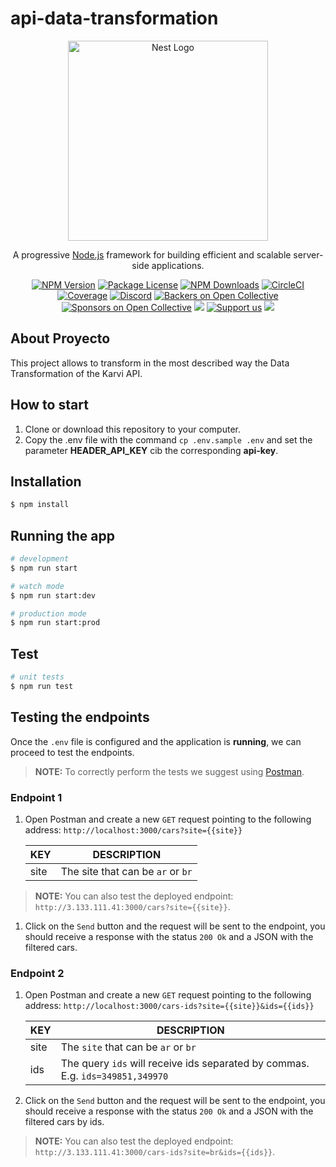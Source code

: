 # api-data-transformation

<p align="center">
  <a href="http://nestjs.com/" target="blank"><img src="https://nestjs.com/img/logo_text.svg" width="320" alt="Nest Logo" /></a>
</p>

[circleci-image]: https://img.shields.io/circleci/build/github/nestjs/nest/master?token=abc123def456
[circleci-url]: https://circleci.com/gh/nestjs/nest

  <p align="center">A progressive <a href="http://nodejs.org" target="_blank">Node.js</a> framework for building efficient and scalable server-side applications.</p>
    <p align="center">
<a href="https://www.npmjs.com/~nestjscore" target="_blank"><img src="https://img.shields.io/npm/v/@nestjs/core.svg" alt="NPM Version" /></a>
<a href="https://www.npmjs.com/~nestjscore" target="_blank"><img src="https://img.shields.io/npm/l/@nestjs/core.svg" alt="Package License" /></a>
<a href="https://www.npmjs.com/~nestjscore" target="_blank"><img src="https://img.shields.io/npm/dm/@nestjs/common.svg" alt="NPM Downloads" /></a>
<a href="https://circleci.com/gh/nestjs/nest" target="_blank"><img src="https://img.shields.io/circleci/build/github/nestjs/nest/master" alt="CircleCI" /></a>
<a href="https://coveralls.io/github/nestjs/nest?branch=master" target="_blank"><img src="https://coveralls.io/repos/github/nestjs/nest/badge.svg?branch=master#9" alt="Coverage" /></a>
<a href="https://discord.gg/G7Qnnhy" target="_blank"><img src="https://img.shields.io/badge/discord-online-brightgreen.svg" alt="Discord"/></a>
<a href="https://opencollective.com/nest#backer" target="_blank"><img src="https://opencollective.com/nest/backers/badge.svg" alt="Backers on Open Collective" /></a>
<a href="https://opencollective.com/nest#sponsor" target="_blank"><img src="https://opencollective.com/nest/sponsors/badge.svg" alt="Sponsors on Open Collective" /></a>
  <a href="https://paypal.me/kamilmysliwiec" target="_blank"><img src="https://img.shields.io/badge/Donate-PayPal-ff3f59.svg"/></a>
    <a href="https://opencollective.com/nest#sponsor"  target="_blank"><img src="https://img.shields.io/badge/Support%20us-Open%20Collective-41B883.svg" alt="Support us"></a>
  <a href="https://twitter.com/nestframework" target="_blank"><img src="https://img.shields.io/twitter/follow/nestframework.svg?style=social&label=Follow"></a>
</p>

## About Proyecto

This project allows to transform in the most described way the Data Transformation of the Karvi API.

## How to start

1. Clone or download this repository to your computer.
1.  Copy the .env file with the command  `` cp .env.sample .env `` and set the parameter **HEADER_API_KEY** cib the corresponding **api-key**. 

## Installation

```bash
$ npm install
```

## Running the app

```bash
# development
$ npm run start

# watch mode
$ npm run start:dev

# production mode
$ npm run start:prod
```

## Test

```bash
# unit tests
$ npm run test
```
## Testing the endpoints

Once the `.env` file is configured and the application is **running**, we can proceed to test the endpoints.

> **NOTE:** To correctly perform the tests we suggest using [Postman](https://identity.getpostman.com/signup?continue=https%3A%2F%2Fgo.postman.co%2Fbuild).


### Endpoint 1

1. Open Postman and create a new `GET` request pointing to the following address: `http://localhost:3000/cars?site={{site}}`
   
    | KEY | DESCRIPTION         |
    |-----|---------------|
    | site   | The site that can be `ar` or `br` |

> **NOTE:** You can also test the deployed endpoint: `http://3.133.111.41:3000/cars?site={{site}}`.


1. Click on the `Send` button and the request will be sent to the endpoint, you should receive a response with the status `200 Ok` and a JSON with the filtered cars.

### Endpoint 2

1. Open Postman and create a new `GET` request pointing to the following address: `http://localhost:3000/cars-ids?site={{site}}&ids={{ids}}`
   
    | KEY | DESCRIPTION         |
    |-----|---------------|
    | site   | The `site` that can be `ar` or `br` |
    | ids   | The query `ids` will receive ids separated by commas. E.g. `ids=349851,349970` |

1. Click on the `Send` button and the request will be sent to the endpoint, you should receive a response with the status `200 Ok` and a JSON with the filtered cars by ids.

> **NOTE:** You can also test the deployed endpoint: `http://3.133.111.41:3000/cars-ids?site=br&ids={{ids}}`.
